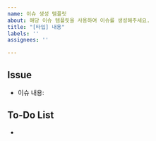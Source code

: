 ```yaml
---
name: 이슈 생성 템플릿
about: 해당 이슈 템플릿을 사용하여 이슈를 생성해주세요.
title: "[타입] 내용"
labels: ''
assignees: ''

---
```


## Issue
- 이슈 내용:

## To-Do List
-
